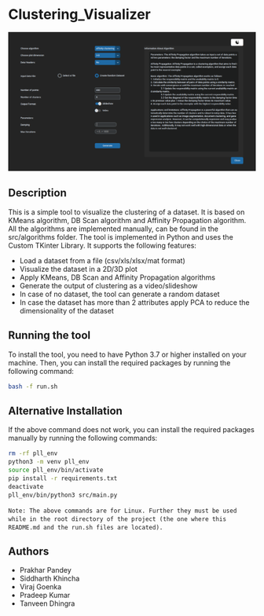 # Clustering_Visualizer
![Clustering Visualizer](assets/img/clustering_visualizer.png)


## Description
This is a simple tool to visualize the clustering of a dataset. It is based on KMeans algorithm, DB Scan algorithm and Affinity Propagation algorithm. All the algorithms are implemented manually, can be found in the src/algorithms folder. The tool is implemented in Python and uses the Custom TKinter Library. It supports the following features:
- Load a dataset from a file (csv/xls/xlsx/mat format)
- Visualize the dataset in a 2D/3D plot
- Apply KMeans, DB Scan and Affinity Propagation algorithms
- Generate the output of clustering as a video/slideshow
- In case of no dataset, the tool can generate a random dataset
- In case the dataset has more than 2 attributes apply PCA to reduce the dimensionality of the dataset


## Running the tool
To install the tool, you need to have Python 3.7 or higher installed on your machine. Then, you can install the required packages by running the following command:
```bash
bash -f run.sh
```

## Alternative Installation
If the above command does not work, you can install the required packages manually by running the following commands:
```bash
rm -rf pll_env
python3 -m venv pll_env
source pll_env/bin/activate
pip install -r requirements.txt
deactivate
pll_env/bin/python3 src/main.py     
``` 

`Note: The above commands are for Linux. Further they must be used while in the root directory of the project (the one where this README.md and the run.sh files are located).`



## Authors
- Prakhar Pandey
- Siddharth Khincha
- Viraj Goenka
- Pradeep Kumar
- Tanveen Dhingra


